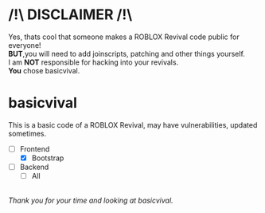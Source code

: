 # /!\ DISCLAIMER /!\
Yes, thats cool that someone makes a ROBLOX Revival code public for everyone!<br>
<strong>BUT</strong>,you will need to add joinscripts, patching and other things yourself.<br>
I am <strong>NOT</strong> responsible for hacking into your revivals.<br>
<strong>You</strong> chose basicvival.<br>

# basicvival
This is a basic code of a ROBLOX Revival, may have vulnerabilities, updated sometimes.<br>
- [ ] Frontend
    - [X] Bootstrap
- [ ] Backend
    - [ ] All

<br>
<i>Thank you for your time and looking at basicvival.</i>
